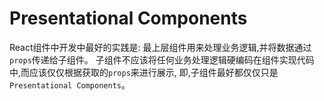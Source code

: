 # Presentational Components

React组件中开发中最好的实践是: 最上层组件用来处理业务逻辑,并将数据通过`props`传递给子组件。
子组件不应该将任何业务处理逻辑硬编码在组件实现代码中,而应该仅仅根据获取的`props`来进行展示,
即,子组件最好都仅仅只是`Presentational Components`。